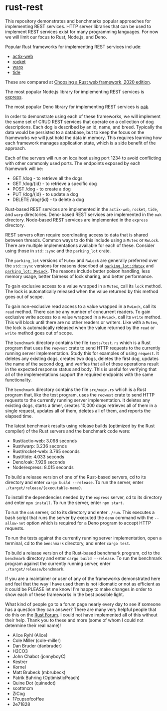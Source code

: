 # rust-rest

This repository demonstrates and benchmarks popular approaches
for implementing REST services.
HTTP server libraries that can be used to implement REST services
exist for many programming languages.
For now we will limit our focus to Rust, Node.js, and Deno.

Popular Rust frameworks for implementing REST services include:

- [actix-web](https://crates.io/crates/actix-web)
- [rocket](https://crates.io/crates/rocket)
- [warp](https://crates.io/crates/warp)
- [tide](https://crates.io/crates/tide)

These are compared at
[Choosing a Rust web framework, 2020 edition](https://www.lpalmieri.com/posts/2020-07-04-choosing-a-rust-web-framework-2020-edition/).

The most popular Node.js library for implementing REST services is
[express](https://expressjs.com).

The most popular Deno library for implementing REST services is
[oak](https://oakserver.github.io/oak/).

In order to demonstrate using each of these frameworks,
we will implement the same set of CRUD REST services
that operate on a collection of dog descriptions.
Each dog is described by an id, name, and breed.
Typically the data would be persisted to a database, but
to keep the focus on the frameworks we will just hold the data in memory.
This requires learning how each framework manages application state,
which is a side benefit of the approach.

Each of the servers will run on localhost using port 1234
to avoid conflicting with other commonly used ports.
The endpoints exposed by each framework will be:

- GET /dog - to retrieve all the dogs
- GET /dog/{id} - to retrieve a specific dog
- POST /dog - to create a dog
- PUT /dog/{id} - to update a dog
- DELETE /dog/{id} - to delete a dog

Rust-based REST services are implemented in the
`actix-web`, `rocket`, `tide`, and `warp` directories.
Deno-based REST services are implemented in the `oak` directory.
Node-based REST services are implemented in the `express` directory.

REST servers often require coordinating access
to data that is shared between threads.
Common ways to do this include using a `Mutex` or `RwLock`.
There are multiple implementations available for each of these.
Consider using those in `std::sync` and the `parking_lot` crate.

The `parking_lot` versions of `Mutex` and `RwLock`
are generally preferred over the `std::sync` versions for reasons described at
[`parking_lot::Mutex`](https://docs.rs/parking_lot/0.11.1/parking_lot/type.Mutex.html)
and
[`parking_lot::RwLock`](https://docs.rs/parking_lot/0.11.1/parking_lot/type.RwLock.html).
The reasons include better poison handling, less memory usage,
better fairness of lock sharing, and better performance.

To gain exclusive access to a value wrapped in a `Mutex`,
call its `lock` method. The lock is automatically released
when the value returned by this method goes out of scope.

To gain non-exclusive read access to a value wrapped in a `RwLock`,
call its `read` method. There can be any number of concurrent readers.
To gain exclusive write access to a value wrapped in a `RwLock`,
call its `write` method.
This will block until there are no other readers or writers.
Like with a `Mutex`, the lock is automatically released
when the value returned by the `read` or `write` method goes out of scope.

The `benchmark` directory contains the file `tests/test.rs`
which is a Rust program that uses the `reqwest` crate
to send HTTP requests to the currently running server implementation.
Study this for examples of using `reqwest`.
It deletes any existing dogs, creates two dogs, deletes the first dog,
updates the name of the second dog, and verifies that all of these
operations result in the expected response status and body.
This is useful for verifying that all of the implementations
support the required endpoints with the same functionality.

The `benchmark` directory contains the file `src/main.rs`
which is a Rust program that, like the test program, uses the `reqwest` crate
to send HTTP requests to the currently running server implementation.
It deletes any existing dogs, starts a timer, creates 10,000 dogs
retrieves all of them in a single request,
updates all of them, deletes all of them, and reports the elapsed time.

The latest benchmark results using release builds
(optimized by the Rust compiler) of the Rust servers
and the benchmark code were:

- Rust/actix-web: 3.098 seconds
- Rust/warp: 3.236 seconds
- Rust/rocket-web: 3.765 seconds
- Rust/tide: 4.033 seconds
- Deno/oak: 7.926 seconds
- Node/express: 8.015 seconds

To build a release version of one of the Rust-based servers,
cd to its directory and enter `cargo build --release`.
To run the server, enter `./target/release/{executable-name}`.

To install the dependencies needed by the `express` server,
cd to its directory and enter `npm install`.
To run the server, enter `npm start`.

To run the `oak` server, cd to its directory and enter `./run`.
This executes a bash script that runs the server
by executed the `deno` command with the `--allow-net` option
which is required for a Deno program to accept HTTP requests.

To run the tests against the currently running server implementation,
open a terminal, cd to the `benchmark` directory, and enter `cargo test`.

To build a release version of the Rust-based benchmark program,
cd to the `benchmark` directory and enter `cargo build --release`.
To run the benchmark program against the currently running server,
enter `./target/release/benchmark`.

If you are a maintainer or user of any of the frameworks
demonstrated here and feel that the way I have used them
is not idiomatic or not as efficient as it could be
PLEASE let me know!
I'm happy to make changes in order to show
each of these frameworks in the best possible light.

What kind of people go to a forum page nearly every day
to see if someone has a question they can answer?
There are many very helpful people that do this
on the [Rust Forum](https://users.rust-lang.org).
I could not have implemented all of this without their help.
Thank you to these and more
(some of whom I could not determine their real name)!

- Alice Ryhl (Alice)
- Cole Miller (cole-miller)
- Dan Bruder (danbruder)
- H2CO3
- John Chabot (jonnyboyC)
- Kestrer
- Kornel
- Matt Brubeck (mbrubeck)
- Patrik Buhring (OptimisticPeach)
- Quine Dot (quinedot)
- scottmcm
- ZiCog
- 17cupsofcoffee
- 2e71828
